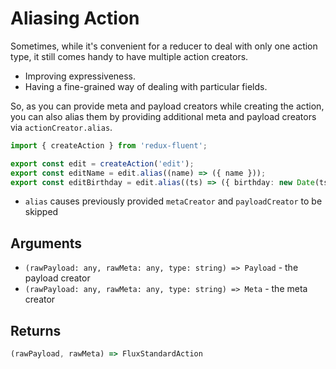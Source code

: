 # Aliasing Action

Sometimes, while it's convenient for a reducer to deal with only one action type,
it still comes handy to have multiple action creators.

- Improving expressiveness.
- Having a fine-grained way of dealing with particular fields.

So, as you can provide meta and payload creators while creating the action, 
you can also alias them by providing additional meta and payload creators via `actionCreator.alias`.  

```typescript
import { createAction } from 'redux-fluent';

export const edit = createAction('edit');
export const editName = edit.alias((name) => ({ name }));
export const editBirthday = edit.alias((ts) => ({ birthday: new Date(ts) }));
```

- `alias` causes previously provided `metaCreator` and `payloadCreator` to be skipped

## Arguments

- `(rawPayload: any, rawMeta: any, type: string) => Payload` - the payload creator
- `(rawPayload: any, rawMeta: any, type: string) => Meta` - the meta creator

## Returns

```typescript
(rawPayload, rawMeta) => FluxStandardAction
```
